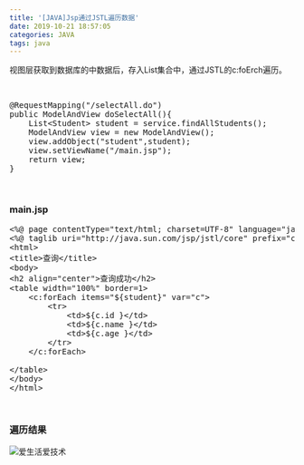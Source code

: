 ```yaml
---
title: '[JAVA]Jsp通过JSTL遍历数据'
date: 2019-10-21 18:57:05
categories: JAVA
tags: java
---
```


视图层获取到数据库的中数据后，存入List集合中，通过JSTL的c:foErch遍历。<!--more-->

&nbsp;
<pre class="lang:java decode:true" title="View">@RequestMapping("/selectAll.do")
public ModelAndView doSelectAll(){
    List&lt;Student&gt; student = service.findAllStudents();
    ModelAndView view = new ModelAndView();
    view.addObject("student",student);
    view.setViewName("/main.jsp");
    return view;
}</pre>
&nbsp;

### main.jsp

<pre class="lang:default decode:true ">&lt;%@ page contentType="text/html; charset=UTF-8" language="java" %&gt;
&lt;%@ taglib uri="http://java.sun.com/jsp/jstl/core" prefix="c"%&gt;
&lt;html&gt;
&lt;title&gt;查询&lt;/title&gt;
&lt;body&gt;
&lt;h2 align="center"&gt;查询成功&lt;/h2&gt;
&lt;table width="100%" border=1&gt;
    &lt;c:forEach items="${student}" var="c"&gt;
        &lt;tr&gt;
            &lt;td&gt;${c.id }&lt;/td&gt;
            &lt;td&gt;${c.name }&lt;/td&gt;
            &lt;td&gt;${c.age }&lt;/td&gt;
        &lt;/tr&gt;
    &lt;/c:forEach&gt;

&lt;/table&gt;
&lt;/body&gt;
&lt;/html&gt;
</pre>
&nbsp;

### 遍历结果

![](http://image.xiaoxinyes.club/2018-09-07_1.png "爱生活爱技术")